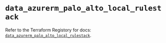 # `data_azurerm_palo_alto_local_rulestack`

Refer to the Terraform Registory for docs: [`data_azurerm_palo_alto_local_rulestack`](https://registry.terraform.io/providers/hashicorp/azurerm/3.69.0/docs/data-sources/palo_alto_local_rulestack).
